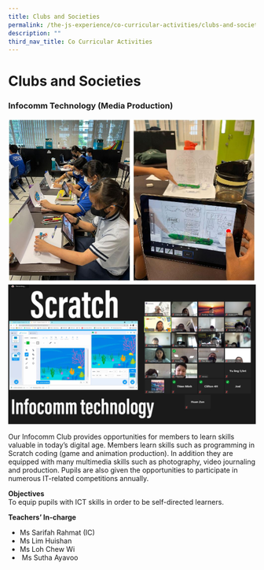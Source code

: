 ```yaml
---
title: Clubs and Societies
permalink: /the-js-experience/co-curricular-activities/clubs-and-societies/
description: ""
third_nav_title: Co Curricular Activities
---
```

# **Clubs and Societies**

  

### Infocomm Technology (Media Production)

![](/images/Infocomm%201.jpg)
![](/images/Infocomm%203.jpg)

Our Infocomm Club provides opportunities for members to learn skills valuable in today’s digital age. Members learn skills such as programming in Scratch coding (game and animation production). In addition they are equipped with many multimedia skills such as photography, video journaling and production. Pupils are also given the opportunities to participate in numerous IT-related competitions annually.  

**Objectives**   
To equip pupils with ICT skills in order to be self-directed learners.

**Teachers’ In-charge**
* Ms Sarifah Rahmat (IC)
* Ms Lim Huishan
* Ms Loh Chew Wi
*  Ms Sutha Ayavoo
